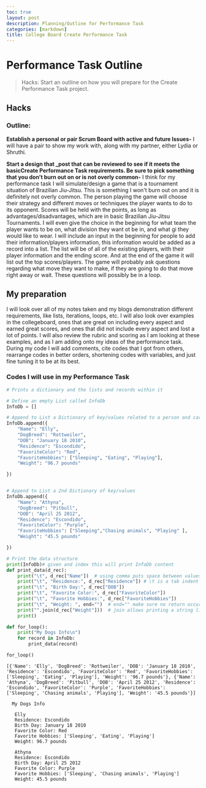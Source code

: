 ```yaml
---
toc: true
layout: post
description: Planning/Outline for Performance Task
categories: [markdown]
title: College Board Create Performance Task
---
```


# Performance Task Outline 
> Hacks: Start an outline on how you will prepare for the Create Performance Task project.

## Hacks
### Outline:

 **Establish a personal or pair Scrum Board with active and future Issues-** I will have a pair to show my work with, along with my partner, either Lydia or Shruthi. 

**Start a design that _post that can be reviewed to see if it meets the basicCreate Performance Task requirements. Be sure to pick something that you don’t burn out on or is not overly common-** I think for my performance task I will simulate/design a game that is a tournament situation of Brazilian Jiu-Jitsu. This is something I won't burn out on and it is definitely not overly common. The person playing the game will choose their strategy and different moves or techniques the player wants to do to its opponent. Scores will be held with the points, as long as advantages/disadvantages, which are in basic Brazilian Jiu-Jitsu Tournaments. I will even give the choice in the beginning for what team the player wants to be on, what division they want ot be in, and what gi they would like to wear. 
   I will include an input in the beginning for people to add their information/players information, this information would be added as a record into a list. The list will be of all of the existing players, with their player information and the ending score. And at the end of the game it will list out the top scores/players. 
   The game will probably ask questions regarding what move they want to make, if they are going to do that move right away or wait. These questions will possibly be in a loop.

## My preparation
I will look over all of my notes taken and my blogs demonstration different requirements, like lists, iterations, loops, etc. I will also look over examples in the collegeboard, ones that are great on including every aspect and earned great scores, and ones that did not include every aspect and lost a lot of points. I will also review the rubric and scoring as I am looking at these examples, and as I am adding onto my ideas of the performance task. During my code I will add comments, cite codes that I got from others, rearrange codes in better orders, shortening codes with variables, and just fine tuning it to be at its best. 

### Codes I will use in my Performance Task

```python
# Prints a dictionary and the lists and records within it

# Define an empty List called InfoDb
InfoDb = []

# Append to List a Dictionary of key/values related to a person and cars
InfoDb.append({
    "Name": "Elly",
    "DogBreed": "Rottweiler",
    "DOB": "January 18 2010",
    "Residence": "Escondido",
    "FavoriteColor": "Red",
    "FavoriteHobbies": ["Sleeping", "Eating", "Playing"], 
    "Weight": "96.7 pounds"

})


# Append to List a 2nd Dictionary of key/values
InfoDb.append({
    "Name": "Athyna",
    "DogBreed": "Pitbull",
    "DOB": "April 25 2012",
    "Residence": "Escondido",
    "FavoriteColor": "Purple",
    "FavoriteHobbies": ["Sleeping","Chasing animals", "Playing" ], 
    "Weight": "45.5 pounds"

})

# Print the data structure
print(InfoDb)# given and index this will print InfoDb content
def print_data(d_rec):
    print("\t", d_rec["Name"])  # using comma puts space between values
    print("\t", "Residence:", d_rec["Residence"]) # \t is a tab indent
    print("\t", "Birth Day:", d_rec["DOB"])
    print("\t", "Favorite Color:", d_rec["FavoriteColor"])
    print("\t", "Favorite Hobbies:", d_rec["FavoriteHobbies"])
    print("\t", "Weight: ", end="")  # end="" make sure no return occurs
    print("".join(d_rec["Weight"]))  # join allows printing a string list with separator
    print() 

def for_loop():
    print("My Dogs Info\n")
    for record in InfoDb:
        print_data(record)

for_loop()
```
    [{'Name': 'Elly', 'DogBreed': 'Rottweiler', 'DOB': 'January 18 2010', 'Residence': 'Escondido', 'FavoriteColor': 'Red', 'FavoriteHobbies': ['Sleeping', 'Eating', 'Playing'], 'Weight': '96.7 pounds'}, {'Name': 'Athyna', 'DogBreed': 'Pitbull', 'DOB': 'April 25 2012', 'Residence': 'Escondido', 'FavoriteColor': 'Purple', 'FavoriteHobbies': ['Sleeping', 'Chasing animals', 'Playing'], 'Weight': '45.5 pounds'}]
   
      My Dogs Info

	   Elly
	   Residence: Escondido
	   Birth Day: January 18 2010
	   Favorite Color: Red
	   Favorite Hobbies: ['Sleeping', 'Eating', 'Playing']
	   Weight: 96.7 pounds

	   Athyna
	   Residence: Escondido
	   Birth Day: April 25 2012
	   Favorite Color: Purple
	   Favorite Hobbies: ['Sleeping', 'Chasing animals', 'Playing']
	   Weight: 45.5 pounds









